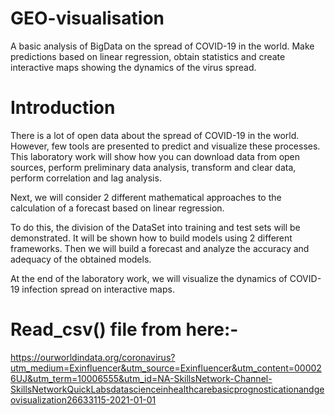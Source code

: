 # GEO-visualisation
A basic analysis of BigData on the spread of COVID-19 in the world.  Make predictions based on linear regression, obtain statistics and create interactive maps showing the dynamics of the virus spread. 

# Introduction
There is a lot of open data about the spread of COVID-19 in the world. However, few tools are presented to predict and visualize these processes. This laboratory work will show how you can download data from open sources, perform preliminary data analysis, transform and clear data, perform correlation and lag analysis.

Next, we will consider 2 different mathematical approaches to the calculation of a forecast based on linear regression.

To do this, the division of the DataSet into training and test sets will be demonstrated. It will be shown how to build models using 2 different frameworks. Then we will build a forecast and analyze the accuracy and adequacy of the obtained models.

At the end of the laboratory work, we will visualize the dynamics of COVID-19 infection spread on interactive maps.

# Read_csv() file from here:-
https://ourworldindata.org/coronavirus?utm_medium=Exinfluencer&utm_source=Exinfluencer&utm_content=000026UJ&utm_term=10006555&utm_id=NA-SkillsNetwork-Channel-SkillsNetworkQuickLabsdatascienceinhealthcarebasicprognosticationandgeovisualization26633115-2021-01-01
